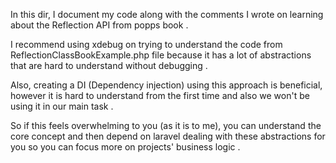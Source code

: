 In this dir, I document my code along with the comments I wrote on learning about the Reflection API from popps book . 

I recommend using xdebug on trying to understand the code from ReflectionClassBookExample.php file because it has a lot of abstractions that are hard to understand without debugging . 

Also, creating a DI (Dependency injection) using this approach is beneficial, however it is hard to understand from the first time and also we won't be using it in our main task . 

So if this feels overwhelming to you (as it is to me), you can understand the core concept and then depend on laravel dealing with these abstractions for you so you can focus more on projects' business logic . 